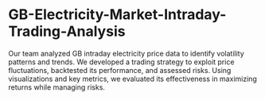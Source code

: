 # GB-Electricity-Market-Intraday-Trading-Analysis
Our team analyzed GB intraday electricity price data to identify volatility patterns and trends. We developed a trading strategy to exploit price fluctuations, backtested its performance, and assessed risks. Using visualizations and key metrics, we evaluated its effectiveness in maximizing returns while managing risks.
